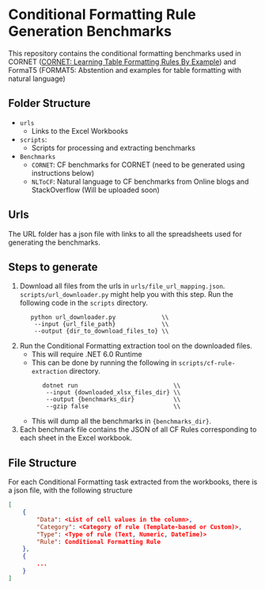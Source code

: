 # Conditional Formatting Rule Generation Benchmarks

This repository contains the conditional formatting benchmarks used in CORNET ([CORNET: Learning Table Formatting Rules By Example](https://arxiv.org/abs/2208.06032)) and FormaT5 (FORMAT5: Abstention and examples for table formatting with natural language)


## Folder Structure

- `urls`
    - Links to the Excel Workbooks
- `scripts`:
    - Scripts for processing and extracting benchmarks
- `Benchmarks`
    - `CORNET`: CF benchmarks for CORNET (need to be generated using instructions below)
    - `NLToCF`: Natural language to CF benchmarks from Online blogs and StackOverflow (Will be uploaded soon)

## Urls
The URL folder has a json file with links to all the spreadsheets used for generating the benchmarks.

## Steps to generate
1. Download all files from the urls in `urls/file_url_mapping.json`. `scripts/url_downloader.py` might help you with this step. Run the following code in the `scripts` directory.
    ```
       python url_downloader.py             \\
        --input {url_file_path}             \\
        --output {dir_to_download_files_to} \\
    ```
2. Run the Conditional Formatting extraction tool on the downloaded files.
    - This will require .NET 6.0 Runtime
    - This can be done by running the following in `scripts/cf-rule-extraction` directory.
        ```
           dotnet run                           \\
            --input {downloaded_xlsx_files_dir} \\
            --output {benchmarks_dir}           \\
            --gzip false                        \\
        ```
    - This will dump all the benchmarks in `{benchmarks_dir}`.
3. Each benchmark file contains the JSON of all CF Rules corresponding to each sheet in the Excel workbook.

## File Structure
For each Conditional Formatting task extracted from the workbooks, there is a json file, with the following structure

```JSON
[
    {
        "Data": <List of cell values in the column>,
        "Category": <Category of rule (Template-based or Custom)>,
        "Type": <Type of rule (Text, Numeric, DateTime)>
        "Rule": Conditional Formatting Rule
    },
    {
        ...
    }
]
```